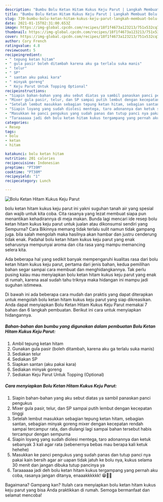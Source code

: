 ```yaml
---
description: "Bumbu Bolu Ketan Hitam Kukus Keju Parut | Langkah Membuat Bolu Ketan Hitam Kukus Keju Parut Yang Mudah Dan Praktis"
title: "Bumbu Bolu Ketan Hitam Kukus Keju Parut | Langkah Membuat Bolu Ketan Hitam Kukus Keju Parut Yang Mudah Dan Praktis"
slug: 739-bumbu-bolu-ketan-hitam-kukus-keju-parut-langkah-membuat-bolu-ketan-hitam-kukus-keju-parut-yang-mudah-dan-praktis
date: 2021-01-15T02:31:00.653Z
image: https://img-global.cpcdn.com/recipes/18f1f4673a123213/751x532cq70/bolu-ketan-hitam-kukus-keju-parut-foto-resep-utama.jpg
thumbnail: https://img-global.cpcdn.com/recipes/18f1f4673a123213/751x532cq70/bolu-ketan-hitam-kukus-keju-parut-foto-resep-utama.jpg
cover: https://img-global.cpcdn.com/recipes/18f1f4673a123213/751x532cq70/bolu-ketan-hitam-kukus-keju-parut-foto-resep-utama.jpg
author: Cory French
ratingvalue: 4.8
reviewcount: 5
recipeingredient:
- " tepung ketan hitam"
- " gula pasir boleh ditambah karena aku ga terlalu suka manis"
- " telur"
- " SP"
- " santan aku pakai kara"
- " minyak goreng"
- " Keju Parut Untuk Topping Optional"
recipeinstructions:
- "Siapin bahan-bahan yang aku sebut diatas ya sambil panaskan panci pengukus"
- "Mixer gula pasir, telur, dan SP sampai putih lembut dengan kecepatan tinggi"
- "Setelah lembut masukkan sebagian tepung ketan hitam, sebagian santan, sebagian minyak goreng mixer dengan kecepatan rendah sampai tercampur rata, dan diulangi lagi sampai bahan tersebut habis tercampur dengan sempurna"
- "Siapin loyang yang sudah diolesi mentega, taro adonannya dan ketuk sebanyak 3 kali agar rata (sebenernya bebas mau berapa kali ketuk hehehe)"
- "Masukkan ke panci pengukus yang sudah panas dan tutup panci nya pakai kain bersih agar air uapan tidak jatuh ke bolu nya, kukus selama 30 menit dan jangan dibuka tutup pancinya ya"
- "Taraaaaaa jadi deh bolu ketan hitam kukus tergampang yang pernah aku coba, rasanya jangan ditanya, enaaakkkkkk! 😁👍🏻"
categories:
- Resep
tags:
- bolu
- ketan
- hitam

katakunci: bolu ketan hitam 
nutrition: 201 calories
recipecuisine: Indonesian
preptime: "PT39M"
cooktime: "PT38M"
recipeyield: "1"
recipecategory: Lunch

---
```



![Bolu Ketan Hitam Kukus Keju Parut](https://img-global.cpcdn.com/recipes/18f1f4673a123213/751x532cq70/bolu-ketan-hitam-kukus-keju-parut-foto-resep-utama.jpg)


bolu ketan hitam kukus keju parut ini yakni suguhan tanah air yang spesial dan wajib untuk kita coba. Cita rasanya yang lezat membuat siapa pun menantikan kehadirannya di meja makan.
Bunda lagi mencari ide resep bolu ketan hitam kukus keju parut untuk jualan atau dikonsumsi sendiri yang Sempurna? Cara Bikinnya memang tidak terlalu sulit namun tidak gampang juga. bila salah mengolah maka hasilnya akan hambar dan justru cenderung tidak enak. Padahal bolu ketan hitam kukus keju parut yang enak seharusnya mempunyai aroma dan cita rasa yang mampu memancing selera kita.



Ada beberapa hal yang sedikit banyak mempengaruhi kualitas rasa dari bolu ketan hitam kukus keju parut, pertama dari jenis bahan, kedua pemilihan bahan segar sampai cara membuat dan menghidangkannya. Tak perlu pusing kalau mau menyiapkan bolu ketan hitam kukus keju parut yang enak di rumah, karena asal sudah tahu triknya maka hidangan ini mampu jadi suguhan istimewa.


Di bawah ini ada beberapa cara mudah dan praktis yang dapat diterapkan untuk mengolah bolu ketan hitam kukus keju parut yang siap dikreasikan. Anda dapat menyiapkan Bolu Ketan Hitam Kukus Keju Parut memakai 7 bahan dan 6 langkah pembuatan. Berikut ini cara untuk menyiapkan hidangannya.

<!--inarticleads1-->

##### Bahan-bahan dan bumbu yang digunakan dalam pembuatan Bolu Ketan Hitam Kukus Keju Parut:

1. Ambil  tepung ketan hitam
1. Gunakan  gula pasir (boleh ditambah, karena aku ga terlalu suka manis)
1. Sediakan  telur
1. Sediakan  SP
1. Siapkan  santan (aku pakai kara)
1. Sediakan  minyak goreng
1. Sediakan  Keju Parut Untuk Topping (Optional)




<!--inarticleads2-->

##### Cara menyiapkan Bolu Ketan Hitam Kukus Keju Parut:

1. Siapin bahan-bahan yang aku sebut diatas ya sambil panaskan panci pengukus
1. Mixer gula pasir, telur, dan SP sampai putih lembut dengan kecepatan tinggi
1. Setelah lembut masukkan sebagian tepung ketan hitam, sebagian santan, sebagian minyak goreng mixer dengan kecepatan rendah sampai tercampur rata, dan diulangi lagi sampai bahan tersebut habis tercampur dengan sempurna
1. Siapin loyang yang sudah diolesi mentega, taro adonannya dan ketuk sebanyak 3 kali agar rata (sebenernya bebas mau berapa kali ketuk hehehe)
1. Masukkan ke panci pengukus yang sudah panas dan tutup panci nya pakai kain bersih agar air uapan tidak jatuh ke bolu nya, kukus selama 30 menit dan jangan dibuka tutup pancinya ya
1. Taraaaaaa jadi deh bolu ketan hitam kukus tergampang yang pernah aku coba, rasanya jangan ditanya, enaaakkkkkk! 😁👍🏻




Bagaimana? Gampang kan? Itulah cara menyiapkan bolu ketan hitam kukus keju parut yang bisa Anda praktikkan di rumah. Semoga bermanfaat dan selamat mencoba!
